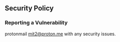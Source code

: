 ## Security Policy

### Reporting a Vulnerability

protonmail [mit2@proton.me](mailto:mit2@proton.me) with any security issues. 
